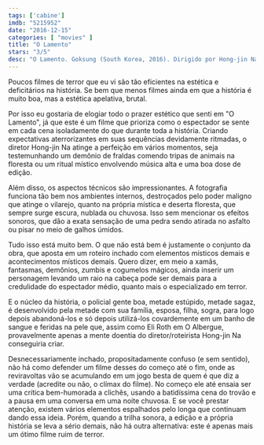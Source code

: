 ```yaml
---
tags: ['cabine']
imdb: "5215952"
date: "2016-12-15"
categories: [ "movies" ]
title: "O Lamento"
stars: "3/5"
desc: "O Lamento. Goksung (South Korea, 2016). Dirigido por Hong-jin Na. Escrito por Hong-jin Na. Com Do Won Kwak (Jong-Goo), Woo-hee Chun (The Woman of No-name), Jung-min Hwang (Il-Gwang), So-yeon Jang, Han-Cheol Jo, Hwan-hee Kim (Hyo-jin), Jun Kunimura (The Stranger)."
---
```

Poucos filmes de terror que eu vi são tão eficientes na estética e deficitários na história. Se bem que menos filmes ainda em que a história é muito boa, mas a estética apelativa, brutal.

Por isso eu gostaria de elogiar todo o prazer estético que senti em "O Lamento", já que este é um filme que prioriza como o espectador se sente em cada cena isoladamente do que durante toda a história. Criando expectativas aterrorizantes em suas sequências devidamente ritmadas, o diretor Hong-jin Na atinge a perfeição em vários momentos, seja testemunhando um demônio de fraldas comendo tripas de animais na floresta ou um ritual místico envolvendo música alta e uma boa dose de edição.

Além disso, os aspectos técnicos são impressionantes. A fotografia funciona tão bem nos ambientes internos, destroçados pelo poder maligno que atinge o vilarejo, quanto na própria mística e deserta floresta, que sempre surge escura, nublada ou chuvosa. Isso sem mencionar os efeitos sonoros, que dão a exata sensação de uma pedra sendo atirada no asfalto ou pisar no meio de galhos úmidos.

Tudo isso está muito bem. O que não está bem é justamente o conjunto da obra, que aposta em um roteiro inchado com elementos místicos demais e acontecimentos místicos demais. Quero dizer, em meio a xamãs, fantasmas, demônios, zumbis e cogumelos mágicos, ainda inserir um personagem levando um raio na cabeça pode ser demais para a credulidade do espectador médio, quanto mais o especializado em terror.

E o núcleo da história, o policial gente boa, metade estúpido, metade sagaz, é desenvolvido pela metade com sua família, esposa, filha, sogra, para logo depois abandoná-los e só depois utilizá-los covardemente em um banho de sangue e feridas na pele que, assim como Eli Roth em O Albergue, provavelmente apenas a mente doentia do diretor/roteirista Hong-jin Na conseguiria criar.

Desnecessariamente inchado, propositadamente confuso (e sem sentido), não há como defender um filme desses do começo até o fim, onde as reviravoltas vão se acumulando em um jogo besta de quem é que diz a verdade (acredite ou não, o clímax do filme). No começo ele até ensaia ser uma crítica bem-humorada a clichês, usando a batidíssima cena do trovão e a pausa em uma conversa em uma noite chuvosa. E se você prestar atenção, existem vários elementos espalhados pelo longa que continuam dando essa ideia. Porém, quando a trilha sonora, a edição e a própria história se leva a sério demais, não há outra alternativa: este é apenas mais um ótimo filme ruim de terror.
